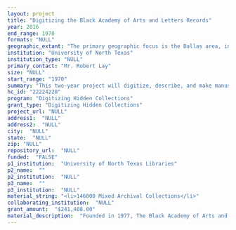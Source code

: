 ```yaml
--- 
layout: project 
title: "Digitizing the Black Academy of Arts and Letters Records"
year: 2016
end_range: 1970
formats: "NULL"
geographic_extant: "The primary geographic focus is the Dallas area, including Fort Worth and surrounding cities. Because TBAAL has produced events and activities in other locations in the United States and abroad, the geographic scope also includes Washington D.C., Africa, and the Caribbean."
institution: "University of North Texas"
institution_type: "NULL"
primary_contact: "Mr. Robert Lay"
size: "NULL"
start_range: "1970"
summary: "This two-year project will digitize, describe, and make manuscripts from the Black Academy of Arts and Letters, an African-American performing and visual arts organization based in Dallas, TX. Over the 24 month time span of the project, the University of North Texas will digitize approximately 146,000 pages and create approximately 43,000 metadata records. For forty-six years, the Black Academy has worked to honor and increase awareness of African-American artistic accomplishments and to foster young artists and scholars in the Dallas community. Providing digital access to the documents in this collection will enhance scholarship in the areas of African-American history and performing arts."
hc_id: "22224228"
program: "Digitizing Hidden Collections"
grant_type: "Digitizing Hidden Collections"
project_url: "NULL"
address1:  "NULL"
address2:  "NULL"
city:  "NULL"
state:  "NULL"
zip: "NULL"
repository_url:  "NULL"
funded:  "FALSE"
p1_institution:  "University of North Texas Libraries"
p2_name:  ""
p2_institution:  "NULL"
p3_name:  ""
p3_institution:  "NULL"
material_string: "<li>146000 Mixed Archival Collections</li>"
collaborating_institution:  "NULL"
grant_amount:  "$241,408.00"
material_description:  "Founded in 1977, The Black Academy of Arts and Letters (TBAAL) has grown into the premier outlet for African-American visual and performing arts in Dallas, TX. Throughout its history, TBAAL has showcased some of the biggest names in black theater, including actress and singer Eartha Kitt, jazz musician and composer Wynton Marsalis, R&B artists and former American Idol contestants Fantasia Barrino and Ruben Studdard, television actress and singer Kim Fields, and R&B singer/songwriter Peabo Bryson. TBAAL has also fostered the growth of black theater in Dallas, helping to launch the career of singer/songwriter and producer Eryka Badu, and through its education outreach to students in Dallas public schools. TBAAL's mission of promoting African-American arts is documented in the 146,000 pages nominated for digitization. Composed mostly of correspondence, memoranda, reports, and other office documents, the collection documents the growth of the organization from its time as the Junior Black Academy based inside the home of its founder, Curtis King; through its struggles to secure both funding and a permanent home; and its eventual move to the Dallas Convention Center with full financial support from the city. It includes correspondence from celebrities, politicians, foreign ambassadors, and the general public expressing praise and support for TBAAL's work to defend and advance the national and international recognition of African-American history and art. TBAAL is unique among non-profit theatres both in its founding ethos--modeled after both the American Negro Academy and the New York Black Academy of Arts and Letters, both long defunct--and the level of support and endorsement it receives from its host city--TBAAL is the only African-American arts organization to be housed in a major city convention complex."
---
```

